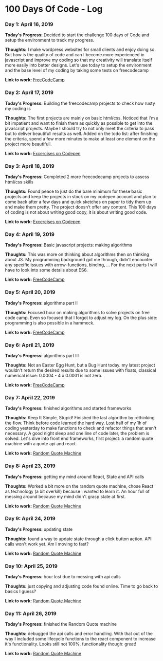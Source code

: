 # 100 Days Of Code - Log

### Day 1: April 16, 2019

**Today's Progress**: Decided to start the challenge 100 days of Code and setup the environment to track my progress. 

**Thoughts:** I make wordpress websites for small clients and enjoy doing so. But how is the quality of code and can I become more experienced in javascript and improve my coding so that my creativity will translate itself more easily into better designs. Let's use today to setup the environment and the base level of my coding by taking some tests on freecodecamp

**Link to work:** [FreeCodeCamp](https://learn.freecodecamp.org/)

### Day 2: April 17, 2019

**Today's Progress**: Building the freecodecamp projects to check how rusty my coding is

**Thoughts:** The first projects are mainly on basic html/css. Noticed that I'm a bit impatient and want to finish them as quickly as possible to get into the javascript projects. Maybe I should try to not only meet the criteria to pass but to deliver beautifull results as well. Added on the todo list: after finishing the criteria, spend a few more minutes to make at least one element on the project more beautifull.

**Link to work:** [Excercises on Codepen](https://codepen.io/tvandenbrande/)

### Day 3: April 18, 2019

**Today's Progress**: Completed 2 more freecodecamp projects to assess html/css skills

**Thoughts:** Found peace to just do the bare minimum for these basic projects and keep the projects in stock on my codepen account and plan to come back after a few days and quick sketches on paper to tidy them up and make them pretty. The project doesn't offer any content. This 100 days of coding is not about writing good copy, it is about writing good code. 

**Link to work:** [Excercises on Codepen](https://codepen.io/tvandenbrande/)

### Day 4: April 19, 2019

**Today's Progress**: Basic javascript projects: making algorithms 

**Thoughts:** This was more on thinking about algorithms then on thinking about JS. My programming background got me through, didn't encounter any specific issues with arrow-functions, binding, ... For the next parts I will have to look into some details about ES6. 

**Link to work:** [FreeCodeCamp](https://learn.freecodecamp.org/)

### Day 5: April 20, 2019

**Today's Progress**: algorithms part II

**Thoughts:** Focused hour on making algorithms to solve projects on free code camp. Even so focused that I forgot to adjust my log. On the plus side: programming is also possible in a hammock.  

**Link to work:** [FreeCodeCamp](https://learn.freecodecamp.org/)

### Day 6: April 21, 2019

**Today's Progress**: algorithms part III

**Thoughts:** Not an Easter Egg Hunt, but a Bug Hunt today. my latest project wouldn't return the desired results due to some issues with floats, classical numerical issue: 0.0004 - 4 x 0.0001 is not zero. 

**Link to work:** [FreeCodeCamp](https://learn.freecodecamp.org/)

### Day 7: April 22, 2019

**Today's Progress**: finished algorithms and started frameworks

**Thoughts:** Keep It Simple, Stupid! Finished the last algorithm by rethinking the flow. Think before code learned the hard way. Lost half of my 1h of coding yesterday to make functions to check and refactor things that aren't necessary. A good night sleep and one line of code later, the problem is solved. Let's dive into front end frameworks, first project: a random quote machine with a quote api and react. 

**Link to work:** [Random Quote Machine](https://codepen.io/tvandenbrande/pen/oOMjZX)

### Day 8: April 23, 2019

**Today's Progress**: getting my mind around React, State and API calls

**Thoughts:** Worked a bit more on the random quote machine, chose React as technology (a bit overkill) because I wanted to learn it. An hour full of messing around because my mind didn't grasp state at first. 

**Link to work:** [Random Quote Machine](https://codepen.io/tvandenbrande/pen/oOMjZX)

### Day 9: April 24, 2019

**Today's Progress**: updating state

**Thoughts:** found a way to update state through a click button action. API calls won't work yet. Am I moving to fast?

**Link to work:** [Random Quote Machine](https://codepen.io/tvandenbrande/pen/oOMjZX)

### Day 10: April 25, 2019

**Today's Progress**: hour lost due to messing with api calls

**Thoughts:** just copying and adjusting code found online. Time to go back to basics I guess?

**Link to work:** [Random Quote Machine](https://codepen.io/tvandenbrande/pen/oOMjZX)

### Day 11: April 26, 2019

**Today's Progress**: finished the Random Quote machine

**Thoughts:** debugged the api calls and error handling. With that out of the way I included some lifecycle functions to the react component to increase it's functionality. Looks still not 100%, functionality though: great!

**Link to work:** [Random Quote Machine](https://codepen.io/tvandenbrande/pen/oOMjZX)

